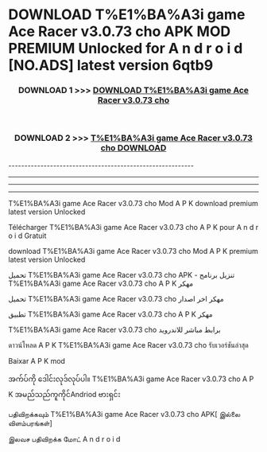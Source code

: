 # DOWNLOAD T%E1%BA%A3i game Ace Racer v3.0.73 cho  APK MOD PREMIUM Unlocked for A n d r o i d [NO.ADS] latest version 6qtb9 



<div align="center">

<h3>DOWNLOAD 1 >>> <a href="https://getmod2.web.app/?judul=T%E1%BA%A3i game Ace Racer v3.0.73 cho ">DOWNLOAD T%E1%BA%A3i game Ace Racer v3.0.73 cho </a></h3><br>

<h3>DOWNLOAD 2 >>> <a href="https://getmod2.web.app/?judul=T%E1%BA%A3i game Ace Racer v3.0.73 cho ">T%E1%BA%A3i game Ace Racer v3.0.73 cho  DOWNLOAD </a></h3>

</div>
----------------------------------------------------------

----------------------------------------------------------

----------------------------------------------------------

----------------------------------------------------------

T%E1%BA%A3i game Ace Racer v3.0.73 cho  Mod A P K download premium latest version Unlocked

Télécharger T%E1%BA%A3i game Ace Racer v3.0.73 cho  A P K pour A n d r o i d Gratuit

download T%E1%BA%A3i game Ace Racer v3.0.73 cho  Mod A P K premium latest version Unlocked

تحميل T%E1%BA%A3i game Ace Racer v3.0.73 cho  APK - تنزيل برنامج T%E1%BA%A3i game Ace Racer v3.0.73 cho  A P K مهكر

تحميل T%E1%BA%A3i game Ace Racer v3.0.73 cho  مهكر اخر اصدار

تطبيق T%E1%BA%A3i game Ace Racer v3.0.73 cho  A P K مهكر

T%E1%BA%A3i game Ace Racer v3.0.73 cho  برابط مباشر للاندرويد

ดาวน์โหลด A P K T%E1%BA%A3i game Ace Racer v3.0.73 cho  รับเวอร์ชันล่าสุด

Baixar A P K mod

အက်ပ်ကို ဒေါင်းလုဒ်လုပ်ပါ။ T%E1%BA%A3i game Ace Racer v3.0.73 cho  A P K အမည်သည်ကူကိုင်Andriod ဗားရှင်း

பதிவிறக்கவும் T%E1%BA%A3i game Ace Racer v3.0.73 cho  APK[ இல்லை விளம்பரங்கள்] 
 
இலவச பதிவிறக்க மோட் A n d r o i d



